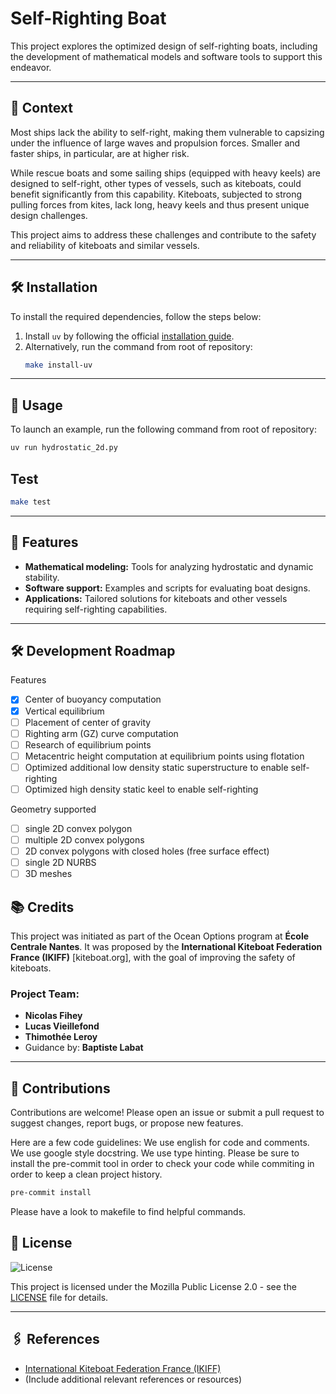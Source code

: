 # Self-Righting Boat

This project explores the optimized design of self-righting boats, including the development of mathematical models and software tools to support this endeavor.

---

## 📜 Context

Most ships lack the ability to self-right, making them vulnerable to capsizing under the influence of large waves and propulsion forces. Smaller and faster ships, in particular, are at higher risk.

While rescue boats and some sailing ships (equipped with heavy keels) are designed to self-right, other types of vessels, such as kiteboats, could benefit significantly from this capability. Kiteboats, subjected to strong pulling forces from kites, lack long, heavy keels and thus present unique design challenges.

This project aims to address these challenges and contribute to the safety and reliability of kiteboats and similar vessels.

---

## 🛠️ Installation

To install the required dependencies, follow the steps below:

1. Install `uv` by following the official [installation guide](https://docs.astral.sh/uv/getting-started/installation).
2. Alternatively, run the command from root of repository:  
   ```bash
   make install-uv
   ```

---

## 🚀 Usage

To launch an example, run the following command from root of repository:  
```bash
uv run hydrostatic_2d.py
```

## Test
   ```bash
   make test
   ```


---

## 📝 Features

- **Mathematical modeling:** Tools for analyzing hydrostatic and dynamic stability.
- **Software support:** Examples and scripts for evaluating boat designs.
- **Applications:** Tailored solutions for kiteboats and other vessels requiring self-righting capabilities.

---

## 🛠️ Development Roadmap

Features
- [x] Center of buoyancy computation
- [x] Vertical equilibrium
- [ ] Placement of center of gravity
- [ ] Righting arm (GZ) curve computation
- [ ] Research of equilibrium points
- [ ] Metacentric height computation at equilibrium points using flotation
- [ ] Optimized additional low density static superstructure to enable self-righting
- [ ] Optimized high density static keel to enable self-righting 

Geometry supported
- [ ] single 2D convex polygon
- [ ] multiple 2D convex polygons
- [ ] 2D convex polygons with closed holes (free surface effect)
- [ ] single 2D NURBS
- [ ] 3D meshes

## 📚 Credits

This project was initiated as part of the Ocean Options program at **École Centrale Nantes**. It was proposed by the **International Kiteboat Federation France (IKIFF)** [kiteboat.org], with the goal of improving the safety of kiteboats.

### Project Team:
- **Nicolas Fihey**  
- **Lucas Vieillefond**  
- **Thimothée Leroy**  
- Guidance by: **Baptiste Labat**

---

## 🤝 Contributions

Contributions are welcome! Please open an issue or submit a pull request to suggest changes, report bugs, or propose new features.

Here are a few code guidelines:
We use english for code and comments.
We use google style docstring.
We use type hinting.
Please be sure to install the pre-commit tool in order to check your code while commiting in order to keep a clean project history.
   ```bash
pre-commit install
   ```
Please have a look to makefile to find helpful commands.

## 📜 License
![License](https://img.shields.io/badge/license-MPL%202.0-brightgreen)

This project is licensed under the Mozilla Public License 2.0 - see the [LICENSE](./LICENSE) file for details.

---

## 🖇️ References

- [International Kiteboat Federation France (IKIFF)](https://kiteboat.org)  
- (Include additional relevant references or resources)
